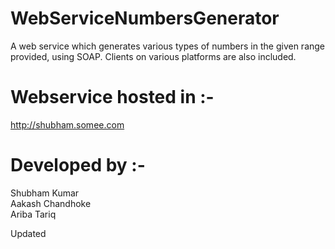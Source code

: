 # WebServiceNumbersGenerator
A web service which generates various types of numbers in the given range provided, using SOAP. Clients on various platforms are also included.

# Webservice hosted in :-
http://shubham.somee.com

# Developed by :-
Shubham Kumar<br>
Aakash Chandhoke<br>
Ariba Tariq


Updated
